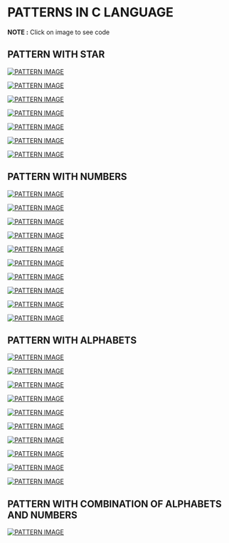 # PATTERNS IN C LANGUAGE 

**NOTE :**  Click on image to see code 
## PATTERN WITH STAR
[![PATTERN IMAGE](/Pattern/IMG/IMG1.png "PATTERN")](/Pattern/pat1.c) 

[![PATTERN IMAGE](/Pattern/IMG/IMG11.png "PATTERN")](/Pattern/pat11.c) 

[![PATTERN IMAGE](/Pattern/IMG/IMG12.png "PATTERN")](/Pattern/pat12.c) 

[![PATTERN IMAGE](/Pattern/IMG/IMG13.png "PATTERN")](/Pattern/pat13.c) 

[![PATTERN IMAGE](/Pattern/IMG/IMG14.png "PATTERN")](/Pattern/pat14.c) 

[![PATTERN IMAGE](/Pattern/IMG/IMG15.png  "PATTERN")](/Pattern/pat15.c) 

[![PATTERN IMAGE](/Pattern/IMG/IMG16.png "PATTERN")](/Pattern/pat16.c) 

 ## PATTERN WITH NUMBERS
[![PATTERN IMAGE](/Pattern/IMG/IMG2.png "PATTERN")](/Pattern/pat2.c)

[![PATTERN IMAGE](/Pattern/IMG/IMG3.png "PATTERN")](/Pattern/pat3.c)

[![PATTERN IMAGE](/Pattern/IMG/IMG4.png "PATTERN")](/Pattern/pat4.c)

[![PATTERN IMAGE](/Pattern/IMG/IMG5.png "PATTERN")](/Pattern/pat5.c)

[![PATTERN IMAGE](/Pattern/IMG/IMG17.png "PATTERN")](/Pattern/pat17.c) 

[![PATTERN IMAGE](/Pattern/IMG/IMG18.png "PATTERN")](/Pattern/pat18.c) 

[![PATTERN IMAGE](/Pattern/IMG/IMG19.png "PATTERN")](/Pattern/pat19.c) 

[![PATTERN IMAGE](/Pattern/IMG/IMG21.png "PATTERN")](/Pattern/pat21.c) 

[![PATTERN IMAGE](/Pattern/IMG/IMG22.png "PATTERN")](/Pattern/pat22.c) 

[![PATTERN IMAGE](/Pattern/IMG/IMG23.png "PATTERN")](/Pattern/pat23.c) 

## PATTERN WITH ALPHABETS
[![PATTERN IMAGE](/Pattern/IMG/IMG6.png "PATTERN")](/Pattern/pat6.c) 

[![PATTERN IMAGE](/Pattern/IMG/IMG7.png "PATTERN")](/Pattern/pat7.c) 

[![PATTERN IMAGE](/Pattern/IMG/IMG8.png "PATTERN")](/Pattern/pat8.c) 

[![PATTERN IMAGE](/Pattern/IMG/IMG9.png "PATTERN")](/Pattern/pat9.c) 
 
[![PATTERN IMAGE](/Pattern/IMG/IMG10.png "PATTERN")](/Pattern/pat10.c) 

[![PATTERN IMAGE](/Pattern/IMG/IMG24.png "PATTERN")](/Pattern/pat24.c) 

[![PATTERN IMAGE](/Pattern/IMG/IMG25.png "PATTERN")](/Pattern/pat25.c) 

[![PATTERN IMAGE](/Pattern/IMG/IMG26.png "PATTERN")](/Pattern/pat26.c) 

[![PATTERN IMAGE](/Pattern/IMG/IMG27.png "PATTERN")](/Pattern/pat27.c) 

[![PATTERN IMAGE](/Pattern/IMG/IMG28.png "PATTERN")](/Pattern/pat28.c) 

## PATTERN WITH COMBINATION OF ALPHABETS AND NUMBERS
[![PATTERN IMAGE](/Pattern/IMG/IMG20.png "PATTERN")](/Pattern/pat20.c) 